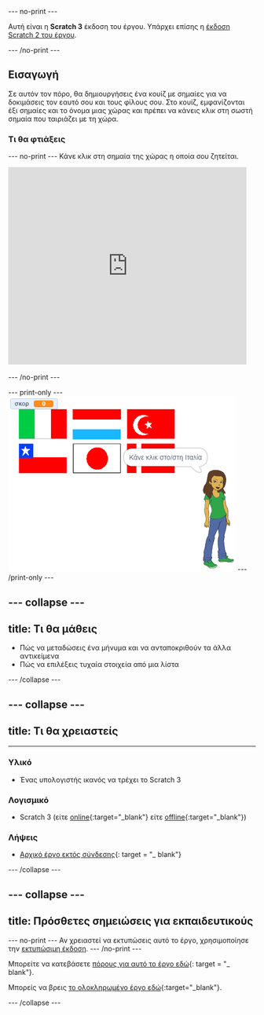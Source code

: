 \--- no-print \---

Αυτή είναι η **Scratch 3** έκδοση του έργου. Υπάρχει επίσης η [έκδοση Scratch 2 του έργου](https://projects.raspberrypi.org/en/projects/guess-the-flag-scratch2).

\--- /no-print \---

## Εισαγωγή

Σε αυτόν τον πόρο, θα δημιουργήσεις ένα κουίζ με σημαίες για να δοκιμάσεις τον εαυτό σου και τους φίλους σου. Στο κουίζ, εμφανίζονται έξι σημαίες και το όνομα μιας χώρας και πρέπει να κάνεις κλικ στη σωστή σημαία που ταιριάζει με τη χώρα.

### Τι θα φτιάξεις

\--- no-print \--- Κάνε κλικ στη σημαία της χώρας η οποία σου ζητείται.

<div class="scratch-preview">
  <iframe allowtransparency="true" width="485" height="402" src="https://scratch.mit.edu/projects/embed/276891625/?autostart=false" frameborder="0" scrolling="no"></iframe>
</div>

\--- /no-print \---

\--- print-only \--- ![Finished game](images/finished-game.png) \--- /print-only \---

## \--- collapse \---

## title: Τι θα μάθεις

+ Πώς να μεταδώσεις ένα μήνυμα και να ανταποκριθούν τα άλλα αντικείμενα
+ Πώς να επιλέξεις τυχαία στοιχεία από μια λίστα

\--- /collapse \---

## \--- collapse \---

## title: Τι θα χρειαστείς

* * *

### Υλικό

+ Ένας υπολογιστής ικανός να τρέχει το Scratch 3

### Λογισμικό

+ Scratch 3 (είτε [online](http://rpf.io/scratchon){:target="_blank"} είτε [offline](http://rpf.io/scratchoff){:target="_blank"})

### Λήψεις

+ [Αρχικό έργο εκτός σύνδεσης](http://rpf.io/p/en/guess-the-flag-go){: target = "_ blank"}

\--- /collapse \---

## \--- collapse \---

## title: Πρόσθετες σημειώσεις για εκπαιδευτικούς

\--- no-print \--- Αν χρειαστεί να εκτυπώσεις αυτό το έργο, χρησιμοποίησε την [εκτυπώσιμη έκδοση](https://projects.raspberrypi.org/en/projects/guess-the-flag/print). \--- /no-print \---

Μπορείτε να κατεβάσετε [πόρους για αυτό το έργο εδώ](http://rpf.io/p/en/guess-the-flag-go){: target = "_ blank"}.

Μπορείς να βρεις [το ολοκληρωμένο έργο εδώ](http://rpf.io/p/en/guess-the-flag-get){:target="_blank"}.

\--- /collapse \---